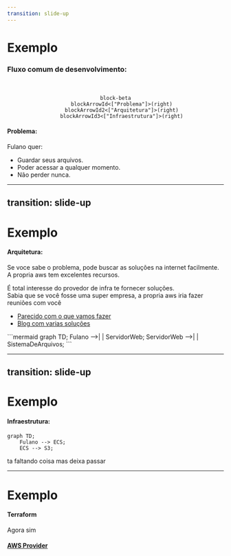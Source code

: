 ```yaml
---
transition: slide-up
---
```


# Exemplo

<Logo />

### Fluxo comum de desenvolvimento:


<div align="center" id="main">

```mermaid
block-beta
    blockArrowId<["Problema"]>(right)
    blockArrowId2<["Arquitetura"]>(right)
    blockArrowId3<["Infraestrutura"]>(right)
```

</div>

<v-click>

#### Problema: 

Fulano quer:
- Guardar seus arquivos.
- Poder acessar a qualquer momento.
- Não perder nunca.

</v-click>

<style>
#main {
  margin-top: 50px;
}
</style>

---
transition: slide-up
---

# Exemplo

#### Arquitetura: 

Se voce sabe o problema, pode buscar as soluções na internet facilmente.<br/>A propria aws tem excelentes recursos.

<p class="mini">É total interesse do provedor de infra te fornecer soluções. <br/>Sabia que se você fosse uma super empresa, a propria aws iria fazer reuniões com você</p>

- [Parecido com o que vamos fazer](https://aws.amazon.com/blogs/architecture/building-a-three-tier-architecture-on-a-budget/)
- [Blog com varias soluções](https://aws.amazon.com/blogs/architecture/page/3/)

<div class="mt-2"></div>
```mermaid
graph TD;
    Fulano -->| | ServidorWeb;
    ServidorWeb -->| | SistemaDeArquivos;
```

---
transition: slide-up
---

# Exemplo

#### Infraestrutura: 

```mermaid
graph TD;
    Fulano --> ECS;
    ECS --> S3;
```
<p class="mini pt-4">ta faltando coisa mas deixa passar</p>

---

# Exemplo

#### Terraform
<p class="mini">Agora sim</p>

#### [AWS Provider](https://registry.terraform.io/providers/hashicorp/aws/latest/docs)
